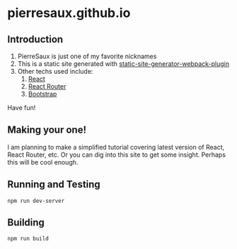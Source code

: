 # pierresaux.github.io

## Introduction
1. PierreSaux is just one of my favorite nicknames
2. This is a static site generated with [static-site-generator-webpack-plugin](https://github.com/markdalgleish/static-site-generator-webpack-plugin)
3. Other techs used include:
	1. [React](https://github.com/facebook/react)
	2. [React Router](https://github.com/reactjs/react-router)
	3. [Bootstrap](https://github.com/twbs/bootstrap)

Have fun!

## Making your one!
I am planning to make a simplified tutorial covering latest version of React, React Router, etc. Or you can dig into this site to get some insight. Perhaps this will be cool enough.

## Running and Testing
```
npm run dev-server
```

## Building
```
npm run build
```
